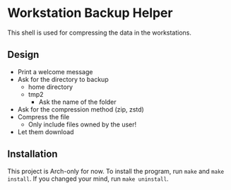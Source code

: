 # Workstation Backup Helper

This shell is used for compressing the data in the workstations.

## Design

- Print a welcome message
- Ask for the directory to backup
	- home directory
	- tmp2
		- Ask the name of the folder
- Ask for the compression method (zip, zstd)
- Compress the file
	- Only include files owned by the user!
- Let them download

## Installation

This project is Arch-only for now.
To install the program, run `make` and `make install`.
If you changed your mind, run `make uninstall`.